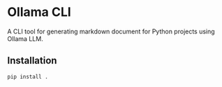 # Ollama CLI

A CLI tool for generating markdown document for Python projects using Ollama LLM.

## Installation

```bash
pip install .
